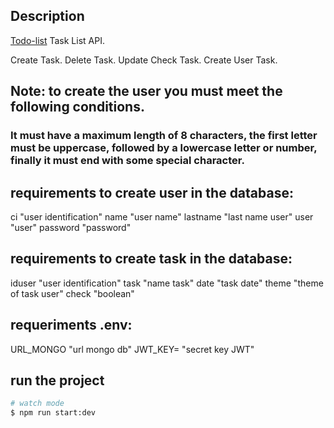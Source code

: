 

## Description

[Todo-list](https://github.com/carlose2-glitch/todo-list) Task List API.

Create Task.
Delete Task.
Update Check Task.
Create User Task.

## Note: to create the user you must meet the following conditions.

### It must have a maximum length of 8 characters, the first letter must be uppercase, followed by a lowercase letter or number, finally it must end with some special character.


## requirements to create user in the database:

ci "user identification"
name "user name"
lastname "last name user"
user "user"
password "password"

## requirements to create task in the database:

iduser "user identification"
task "name task"
date "task date"
theme "theme of task user"
check "boolean"

## requeriments .env:

URL_MONGO "url mongo db"
JWT_KEY= "secret key JWT"


## run the project

```bash
# watch mode
$ npm run start:dev







